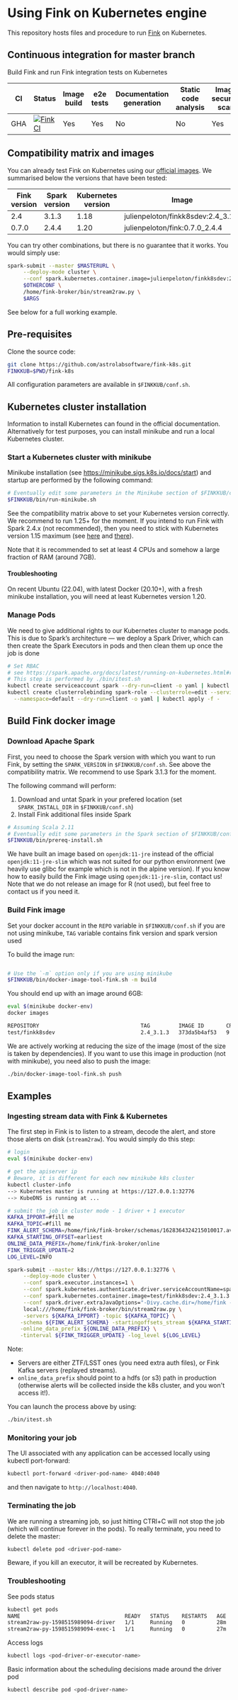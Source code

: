 # Using Fink on Kubernetes engine

This repository hosts files and procedure to run [Fink](https://github.com/astrolabsoftware/fink-broker) on Kubernetes.

## Continuous integration for master branch

Build Fink and run Fink integration tests on Kubernetes

| CI       | Status                                                                                                                                                           | Image build  | e2e tests | Documentation generation        | Static code analysis  | Image security scan |
|----------|------------------------------------------------------------------------------------------------------------------------------------------------------------------|--------------|-----------|---------------------------------|-----------------------|---------------------|
| GHA      | [![Fink CI](https://github.com/astrolabsoftware/fink-k8s/workflows/CI/badge.svg?branch=master)](https://github.com/astrolabsoftware/fink-k8s/actions?query=workflow%3A"CI") | Yes          | Yes        | No | No                   | Yes                 |


## Compatibility matrix and images

You can already test Fink on Kubernetes using our [official images](https://hub.docker.com/r/julienpeloton/fink/tags). We summarised below the versions that have been tested:

| Fink version | Spark version | Kubernetes version| Image       | Status      |
|--------------|---------------|-------------------|-------------|-------------|
| 2.4          | 3.1.3         | 1.18              | julienpeloton/finkk8sdev:2.4_3.1.3 | production  |
| 0.7.0        | 2.4.4         | 1.20              | julienpeloton/fink:0.7.0_2.4.4 | deprecated  |

You can try other combinations, but there is no guarantee that it works. You would simply use:

```bash
spark-submit --master $MASTERURL \
     --deploy-mode cluster \
     --conf spark.kubernetes.container.image=julienpeloton/finkk8sdev:2.4_3.1.3 \
     $OTHERCONF \
     /home/fink-broker/bin/stream2raw.py \
     $ARGS
```

See below for a full working example.

## Pre-requisites

Clone the source code:

```bash
git clone https://github.com/astrolabsoftware/fink-k8s.git
FINKKUB=$PWD/fink-k8s
```

All configuration parameters are available in `$FINKKUB/conf.sh`.

## Kubernetes cluster installation

Information to install Kubernetes can found in the official documentation. Alternatively for test purposes, you can install minikube and run a local Kubernetes cluster.

### Start a Kubernetes cluster with minikube

Minikube installation (see https://minikube.sigs.k8s.io/docs/start) and startup are performed by the following command:

```bash
# Eventually edit some parameters in the Minikube section of $FINKKUB/conf.sh
$FINKKUB/bin/run-minikube.sh
```

See the compatibility matrix above to set your Kubernetes version correctly. We recommend to run 1.25+ for the moment. If you intend to run Fink with Spark 2.4.x (not recommended), then you need to stick with Kubernetes version 1.15 maximum (see [here](https://issues.apache.org/jira/browse/SPARK-31786) and [there](https://github.com/apache/spark/pull/28625)).

Note that it is recommended to set at least 4 CPUs and somehow a large fraction of RAM (around 7GB).

#### Troubleshooting

On recent Ubuntu (22.04), with latest Docker (20.10+), with a fresh minikube installation, you will need at least Kubernetes version 1.20.

### Manage Pods

We need to give additional rights to our Kubernetes cluster to manage pods. This is due to Spark’s architecture — we deploy a Spark Driver, which can then create the Spark Executors in pods and then clean them up once the job is done

```bash
# Set RBAC
# see https://spark.apache.org/docs/latest/running-on-kubernetes.html#rbac
# This step is performed by ./bin/itest.sh
kubectl create serviceaccount spark --dry-run=client -o yaml | kubectl apply -f -
kubectl create clusterrolebinding spark-role --clusterrole=edit --serviceaccount=default:spark \
  --namespace=default --dry-run=client -o yaml | kubectl apply -f -
```

## Build Fink docker image

### Download Apache Spark

First, you need to choose the Spark version with which you want to run Fink, by setting the `SPARK_VERSION` in `$FINKKUB/conf.sh`. See above the compatibility matrix. We recommend to use Spark 3.1.3 for the moment.

The following command will perform:
1. Download and untat Spark in your prefered location (set `SPARK_INSTALL_DIR` in `$FINKKUB/conf.sh`)
2. Install Fink additional files inside Spark

```bash
# Assuming Scala 2.11
# Eventually edit some parameters in the Spark section of $FINKKUB/conf.sh
$FINKKUB/bin/prereq-install.sh
```

We have built an image based on `openjdk:11-jre` instead of the official `openjdk:11-jre-slim` which was not suited for our python environment (we heavily use glibc for example which is not in the alpine version). If you know how to easily build the Fink image using `openjdk:11-jre-slim`, contact us! Note that we do not release an image for R (not used), but feel free to contact us if you need it.

### Build Fink image

Set your docker account in the `REPO` variable in `$FINKKUB/conf.sh` if you are not using minikube, `TAG` variable contains fink version and spark version used

To build the image run:

```bash

# Use the `-m` option only if you are using minikube
$FINKKUB/bin/docker-image-tool-fink.sh -m build
```

You should end up with an image around 6GB:

```bash
eval $(minikube docker-env)
docker images

REPOSITORY                                TAG         IMAGE ID       CREATED             SIZE
test/finkk8sdev                           2.4_3.1.3   373da5b4af53   9 minutes ago       5.99GB
```

We are actively working at reducing the size of the image (most of the size is taken by dependencies). If you want to use this image in production (not with minikube), you need also to push the image:

```bash
./bin/docker-image-tool-fink.sh push
```

## Examples

### Ingesting stream data with Fink & Kubernetes

The first step in Fink is to listen to a stream, decode the alert, and store those alerts on disk (`stream2raw`). You would simply do this step:

```bash
# login
eval $(minikube docker-env)

# get the apiserver ip
# Beware, it is different for each new minikube k8s cluster
kubectl cluster-info
--> Kubernetes master is running at https://127.0.0.1:32776
--> KubeDNS is running at ...

# submit the job in cluster mode - 1 driver + 1 executor
KAFKA_IPPORT=#fill me
KAFKA_TOPIC=#fill me
FINK_ALERT_SCHEMA=/home/fink/fink-broker/schemas/1628364324215010017.avro
KAFKA_STARTING_OFFSET=earliest
ONLINE_DATA_PREFIX=/home/fink/fink-broker/online
FINK_TRIGGER_UPDATE=2
LOG_LEVEL=INFO

spark-submit --master k8s://https://127.0.0.1:32776 \
     --deploy-mode cluster \
     --conf spark.executor.instances=1 \
     --conf spark.kubernetes.authenticate.driver.serviceAccountName=spark \
     --conf spark.kubernetes.container.image=test/finkk8sdev:2.4_3.1.3 \
     --conf spark.driver.extraJavaOptions="-Divy.cache.dir=/home/fink -Divy.home=/home/fink" \
     local:///home/fink/fink-broker/bin/stream2raw.py \
     -servers ${KAFKA_IPPORT} -topic ${KAFKA_TOPIC} \
    -schema ${FINK_ALERT_SCHEMA} -startingoffsets_stream ${KAFKA_STARTING_OFFSET} \
    -online_data_prefix ${ONLINE_DATA_PREFIX} \
    -tinterval ${FINK_TRIGGER_UPDATE} -log_level ${LOG_LEVEL}
```

Note:

- Servers are either ZTF/LSST ones (you need extra auth files), or Fink Kafka servers (replayed streams).
- `online_data_prefix` should point to a hdfs (or s3) path in production (otherwise alerts will be collected inside the k8s cluster, and you won't access it!).


You can launch the process above by using:
```bash
./bin/itest.sh
```


### Monitoring your job

The UI associated with any application can be accessed locally using kubectl port-forward:

```bash
kubectl port-forward <driver-pod-name> 4040:4040
```

and then navigate to `http://localhost:4040`.

### Terminating the job

We are running a streaming job, so just hitting CTRl+C will not stop the job (which will continue forever in the pods). To really terminate, you need to delete the master:

```bash
kubectl delete pod <driver-pod-name>
```

Beware, if you kill an executor, it will be recreated by Kubernetes.

### Troubleshooting

See pods status

```bash
kubectl get pods
NAME                                 READY   STATUS    RESTARTS   AGE
stream2raw-py-1598515989094-driver   1/1     Running   0          28m
stream2raw-py-1598515989094-exec-1   1/1     Running   0          27m
```

Access logs

```bash
kubectl logs <pod-driver-or-executor-name>
```

Basic information about the scheduling decisions made around the driver pod

```bash
kubectl describe pod <pod-driver-name>
```
